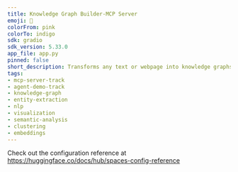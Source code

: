 ```yaml
---
title: Knowledge Graph Builder-MCP Server
emoji: 🦀
colorFrom: pink
colorTo: indigo
sdk: gradio
sdk_version: 5.33.0
app_file: app.py
pinned: false
short_description: Transforms any text or webpage into knowledge graphs
tags:
- mcp-server-track
- agent-demo-track
- knowledge-graph
- entity-extraction
- nlp
- visualization
- semantic-analysis
- clustering
- embeddings
---
```


Check out the configuration reference at https://huggingface.co/docs/hub/spaces-config-reference
